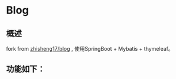 # Blog

## 概述
fork from [zhisheng17/blog](https://github.com/zhisheng17/blog) , 使用SpringBoot + Mybatis + thymeleaf。


## 功能如下：






